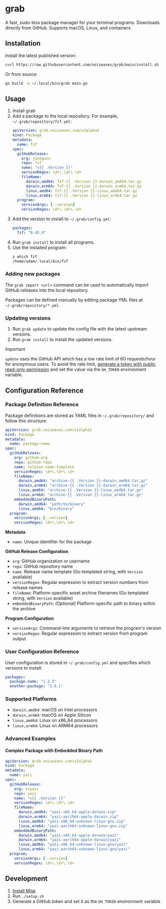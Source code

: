# grab

A fast, sudo-less package manager for your terminal programs. Downloads directly from GitHub. Supports macOS, Linux, and containers.

## Installation

Install the latest published version:
```sh
curl https://raw.githubusercontent.com/noizwaves/grab/main/install.sh | bash
```

Or from source:
```sh
go build -o ~/.local/bin/grab main.go
```

## Usage

1.  Install grab
1.  Add a package to the local repository. For example, `~/.grab/repository/fzf.yml`:
    ```yaml
    apiVersion: grab.noizwaves.com/v1alpha1
    kind: Package
    metadata:
      name: fzf
    spec:
      gitHubRelease:
        org: junegunn
        repo: fzf
        name: "v{{ .Version }}"
        versionRegex: \d+\.\d+\.\d+
        fileName:
          darwin,amd64: fzf-{{ .Version }}-darwin_amd64.tar.gz
          darwin,arm64: fzf-{{ .Version }}-darwin_arm64.tar.gz
          linux,amd64: fzf-{{ .Version }}-linux_amd64.tar.gz
          linux,arm64: fzf-{{ .Version }}-linux_arm64.tar.gz
      program:
        versionArgs: [--version]
        versionRegex: \d+\.\d+\.\d+
    ```
1.  Add the version to install to `~/.grab/config.yml`:
    ```yaml
    packages:
      fzf: "0.45.0"
    ```
4.  Run `grab install` to install all programs.
5.  Use the installed program:
    ```sh
    ❯ which fzf
    /home/adam/.local/bin/fzf
    ```

### Adding new packages

The `grab import <url>` command can be used to automatically import GitHub releases into the local repository.

Packages can be defined manually by editing package YML files at `~/.grab/repository/*.yml`.

### Updating versions

1.  Run `grab update` to update the config file with the latest upstream versions.
1.  Run `grab install` to install the updated versions.

> [!IMPORTANT]
> `update` uses the GitHub API which has a low rate limit of 60 requests/hour for anonymous users. To avoid the rate limit, [generate a token with public read-only permission](https://docs.github.com/en/authentication/keeping-your-account-and-data-secure/managing-your-personal-access-tokens#creating-a-fine-grained-personal-access-token) and set the value via the `GH_TOKEN` environment variable.

## Configuration Reference

### Package Definition Reference

Package definitions are stored as YAML files in `~/.grab/repository/` and follow this structure:

```yaml
apiVersion: grab.noizwaves.com/v1alpha1
kind: Package
metadata:
  name: package-name
spec:
  gitHubRelease:
    org: github-org
    repo: github-repo
    name: release-name-template
    versionRegex: \d+\.\d+\.\d+
    fileName:
      darwin,amd64: "archive-{{ .Version }}-darwin_amd64.tar.gz"
      darwin,arm64: "archive-{{ .Version }}-darwin_arm64.tar.gz"
      linux,amd64: "archive-{{ .Version }}-linux_amd64.tar.gz"
      linux,arm64: "archive-{{ .Version }}-linux_arm64.tar.gz"
    embeddedBinaryPath:
      darwin,amd64: "path/to/binary"
      linux,amd64: "bin/binary"
  program:
    versionArgs: [--version]
    versionRegex: \d+\.\d+\.\d+
```

**Metadata**
- `name`: Unique identifier for the package

**GitHub Release Configuration**
- `org`: GitHub organization or username
- `repo`: GitHub repository name
- `name`: Release name template (Go templated string, with `Version` available)
- `versionRegex`: Regular expression to extract version numbers from release names
- `fileName`: Platform-specific asset archive filenames (Go templated string, with `Version` available)
- `embeddedBinaryPath`: _(Optional)_ Platform-specific path to binary within the archive

**Program Configuration**
- `versionArgs`: Command-line arguments to retrieve the program's version
- `versionRegex`: Regular expression to extract version from program output

### User Configuration Reference

User configuration is stored in `~/.grab/config.yml` and specifies which versions to install:

```yaml
packages:
  package-name: "1.2.3"
  another-package: "2.0.1"
```

### Supported Platforms

- `darwin,amd64`: macOS on Intel processors
- `darwin,arm64`: macOS on Apple Silicon
- `linux,amd64`: Linux on x86_64 processors
- `linux,arm64`: Linux on ARM64 processors

### Advanced Examples

#### Complex Package with Embedded Binary Path

```yaml
apiVersion: grab.noizwaves.com/v1alpha1
kind: Package
metadata:
  name: yazi
spec:
  gitHubRelease:
    org: sxyazi
    repo: yazi
    name: "v{{ .Version }}"
    versionRegex: \d+\.\d+\.\d+
    fileName:
      darwin,amd64: "yazi-x86_64-apple-darwin.zip"
      darwin,arm64: "yazi-aarch64-apple-darwin.zip"
      linux,amd64: "yazi-x86_64-unknown-linux-gnu.zip"
      linux,arm64: "yazi-aarch64-unknown-linux-gnu.zip"
    embeddedBinaryPath:
      darwin,amd64: "yazi-x86_64-apple-darwin/yazi"
      darwin,arm64: "yazi-aarch64-apple-darwin/yazi"
      linux,amd64: "yazi-x86_64-unknown-linux-gnu/yazi"
      linux,arm64: "yazi-aarch64-unknown-linux-gnu/yazi"
  program:
    versionArgs: [--version]
    versionRegex: \d+\.\d+\.\d+
```

## Development

1.  [Install Mise](https://mise.jdx.dev/installing-mise.html)
1.  Run `./setup.sh`
1.  Generate a GitHub token and set it as the `GH_TOKEN` environment variable
